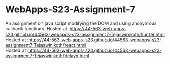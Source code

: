 # WebApps-S23-Assignment-7
An assignment on java script modifying the DOM and using anonymous callback functions.
Hosted at :https://44-563-web-apps-s23.github.io/44563-webapps-s23-assignment7-Tejaswinikoth/hunter.html
<br>
Hosted at :https://44-563-web-apps-s23.github.io/44563-webapps-s23-assignment7-Tejaswinikoth/react.html
<br>
Hosted at :https://44-563-web-apps-s23.github.io/44563-webapps-s23-assignment7-Tejaswinikoth/delayq.html
